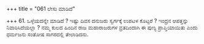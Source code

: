 +++
title = "061 ಲೇಸು ಮಾಡಿದೆ"

+++
61. ಒಳ್ಳೆಯದನ್ನೇ ಮಾಡಿದೆ ? ಇಷ್ಟು ದಿವಸ ದನುಜರು ಸ್ವರ್ಗಕ್ಕೆ ಉಪಟಳ ಕೊಟ್ಟರೆ ? ಇಂದ್ರನ ಆಪತ್ತನ್ನು ನಿವಾರಿಸಿದೆಯಲ್ಲಾ ? ನಮ್ಮ ಕುಲದ ಹಿಂದಿನ ರಾಜ ಮಹಾರಾಜರುಗಳ ವ್ರತದಿಂದಾಗಿ ಈ ಪುಣ್ಯ ಪ್ರಾಪ್ತಿಯಾಯಿತು ಎಂದು ಧರ್ಮಜನು ಸಂತೋಷ ಸಾಗರದಲ್ಲಿ ತೇಲಾಡಿದನು.
